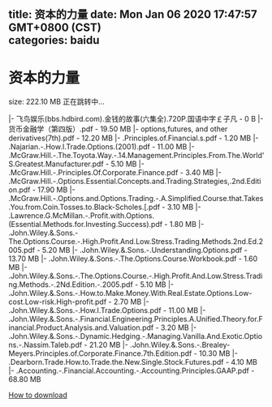 
title: 资本的力量
date: Mon Jan 06 2020 17:47:57 GMT+0800 (CST)    
categories: baidu
---

# 资本的力量
size: 222.10 MB
 正在跳转中...
 
|- 飞鸟娱乐(bbs.hdbird.com).金钱的故事(六集全).720P.国语中字￡子凡 - 0 B
|- 货币金融学（第四版）.pdf - 19.50 MB
|- options,futures, and other derivatives(7th).pdf - 12.20 MB
|- .Principles.of.Financial.s.pdf - 1.20 MB
|- .Najarian.-.How.I.Trade.Options.(2001).pdf - 11.00 MB
|- .McGraw.Hill.-.The.Toyota.Way.-.14.Management.Principles.From.The.World'S.Greatest.Manufacturer.pdf - 5.10 MB
|- .McGraw.Hill.-.Principles.Of.Corporate.Finance.pdf - 3.40 MB
|- .McGraw.Hill.-.Options.Essential.Concepts.and.Trading.Strategies,.2nd.Edition.pdf - 17.90 MB
|- .McGraw.Hill.-.Options.and.Options.Trading.-.A.Simplified.Course.that.Takes.You.from.Coin.Tosses.to.Black-Scholes.[.pdf - 3.10 MB
|- .Lawrence.G.McMillan.-.Profit.with.Options.(Essential.Methods.for.Investing.Success).pdf - 1.80 MB
|- .John.Wiley.&.Sons.-The.Options.Course.-.High.Profit.And.Low.Stress.Trading.Methods.2nd.Ed.2005.pdf - 5.20 MB
|- .John.Wiley.&.Sons.-.Understanding.Options.pdf - 13.70 MB
|- .John.Wiley.&.Sons.-.The.Options.Course.Workbook.pdf - 1.60 MB
|- .John.Wiley.&.Sons.-.The.Options.Course.-.High.Profit.And.Low.Stress.Trading.Methods.-.2Nd.Edition.-.2005.pdf - 5.10 MB
|- .John.Wiley.&.Sons.-.How.to.Make.Money.With.Real.Estate.Options.Low-cost.Low-risk.High-profit.pdf - 2.70 MB
|- .John.Wiley.&.Sons.-.How.I.Trade.Options.pdf - 11.00 MB
|- .John.Wiley.&.Sons.-.Financial.Engineering.Principles.A.Unified.Theory.for.Financial.Product.Analysis.and.Valuation.pdf - 3.20 MB
|- .John.Wiley.&.Sons.-.Dynamic.Hedging.-.Managing.Vanilla.And.Exotic.Options.-.Nassim.Taleb.pdf - 21.20 MB
|- .John.Wiley.&.Sons.-.Brealey-Meyers.Principles.of.Corporate.Finance.7th.Edition.pdf - 10.30 MB
|- .Dearborn.Trade.How.to.Trade.the.New.Single.Stock.Futures.pdf - 4.10 MB
|- .Accounting.-.Financial.Accounting.-.Accounting.Principles.GAAP.pdf - 68.80 MB

[How to download](https://bpcam.bemobtrk.com/go/2ceec3aa-1ca2-46d6-b9ff-aaa5c184517c?jno=2927)